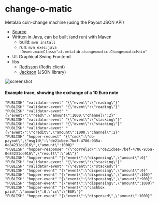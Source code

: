# change-o-matic
Metalab coin-change machine (using the Payout JSON API)

- [Source](https://github.com/metalab-kassomat/kassomat-changeomatic)
- Written in Java, can be built (and run) with [Maven](https://maven.apache.org/)
  - build: <code>mvn install</code>
  - run: <code>mvn exec:java -Dexec.mainClass="at.metalab.changeomatic.ChangeomaticMain"</code>
- UI: Graphical Swing Frontend
- libs
  - [Redisson](http://redisson.org/) (Redis client)
  - [Jackson](https://github.com/FasterXML/jackson) (JSON library)

![screenshot](https://github.com/sixtyeight/changeomatic/blob/master/changeomatic.png)

#### Example trace, showing the exchange of a 10 Euro note 
```
"PUBLISH" "validator-event" "{\"event\":\"reading\"}"
"PUBLISH" "validator-event" "{\"event\":\"reading\"}"
"PUBLISH" "validator-event" "{\"event\":\"read\",\"amount\":1000,\"channel\":2}"
"PUBLISH" "validator-event" "{\"event\":\"stacking\"}"
"PUBLISH" "validator-event" "{\"event\":\"stacking\"}"
"PUBLISH" "validator-event" "{\"event\":\"credit\",\"amount\":1000,\"channel\":2}"
"PUBLISH" "hopper-request" "{\"cmd\":\"do-payout\",\"msgId\":\"de21cbee-7bef-4786-935a-0e84231ce916\",\"amount\":1000}"
"PUBLISH" "hopper-response" "{\"correlId\":\"de21cbee-7bef-4786-935a-0e84231ce916\",\"result\":\"ok\"}"
"PUBLISH" "hopper-event" "{\"event\":\"dispensing\",\"amount\":0}"
"PUBLISH" "validator-event" "{\"event\":\"stacking\"}"
"PUBLISH" "validator-event" "{\"event\":\"stacked\"}"
"PUBLISH" "hopper-event" "{\"event\":\"dispensing\",\"amount\":0}"
"PUBLISH" "hopper-event" "{\"event\":\"dispensing\",\"amount\":100}"
"PUBLISH" "hopper-event" "{\"event\":\"dispensing\",\"amount\":900}"
"PUBLISH" "hopper-event" "{\"event\":\"dispensing\",\"amount\":1000}"
"PUBLISH" "hopper-event" "{\"event\":\"cashbox paid\",\"amount\":0,\"cc\":\"EUR\"}"
"PUBLISH" "hopper-event" "{\"event\":\"dispensed\",\"amount\":1000}"
```
